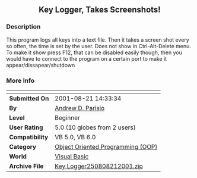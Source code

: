 ﻿<div align="center">

## Key Logger, Takes Screenshots\!


</div>

### Description

This program logs all keys into a text file. Then it takes a screen shot every so often, the time is set by the user. Does not show in Ctrl-Alt-Delete menu. To make it show press F12, that can be disabled easily though, then you would have to connect to the program on a certain port to make it appear/dissapear/shutdown
 
### More Info
 


<span>             |<span>
---                |---
**Submitted On**   |2001-08-21 14:33:34
**By**             |[Andrew D\. Parisio](https://github.com/Planet-Source-Code/PSCIndex/blob/master/ByAuthor/andrew-d-parisio.md)
**Level**          |Beginner
**User Rating**    |5.0 (10 globes from 2 users)
**Compatibility**  |VB 5\.0, VB 6\.0
**Category**       |[Object Oriented Programming \(OOP\)](https://github.com/Planet-Source-Code/PSCIndex/blob/master/ByCategory/object-oriented-programming-oop__1-47.md)
**World**          |[Visual Basic](https://github.com/Planet-Source-Code/PSCIndex/blob/master/ByWorld/visual-basic.md)
**Archive File**   |[Key Logger250808212001\.zip](https://github.com/Planet-Source-Code/andrew-d-parisio-key-logger-takes-screenshots__1-26465/archive/master.zip)








